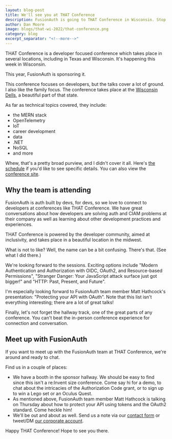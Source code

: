 ```yaml
---
layout: blog-post
title: We'll see you at THAT Conference
description: FusionAuth is going to THAT Conference in Wisconsin. Stop by and see us!
author: Dan Moore
image: blogs/that-wi-2022/that-conference.png
category: blog
excerpt_separator: "<!--more-->"
---
```


THAT Conference is a developer focused conference which takes place in several locations, including in Texas and Wisconsin. It's happening this week in Wisconsin.

This year, FusionAuth is sponsoring it.

<!--more-->

This conference focuses on developers, but the talks cover a lot of ground. I also like the family focus. The conference takes place at the [Wisconsin Dells](https://www.wisdells.com/), a beautiful part of that state.

As far as technical topics covered, they include:

* the MERN stack
* OpenTelemetry
* IoT
* career development
* data
* .NET
* NoSQL
* and more

Whew, that's a pretty broad purview, and I didn't cover it all. Here's [the schedule](https://that.us/events/wi/2022/schedule/) if you'd like to see specific details. You can also view the [conference site](https://that.us/events/wi/2022/).

## Why the team is attending

FusionAuth is auth built by devs, for devs, so we love to connect to developers at conferences like THAT Conference. We have great conversations about how developers are solving auth and CIAM problems at their company as well as learning about other development practices and experiences.

THAT Conference is powered by the developer community, aimed at inclusivity, and takes place in a beautiful location in the midwest.

What is not to like? Well, the name can be a bit confusing. There's that. (See what I did there.)

We're looking forward to the sessions. Exciting options include "Modern Authentication and Authorization with OIDC, OAuth2, and Resource-based Permissions", "Stranger Danger: Your JavaScript attack surface just got bigger!" and "HTTP: Past, Present, and Future".

I'm especially looking forward to FusionAuth team member Matt Hathcock's presentation: "Protecting your API with OAuth". Note that this list isn't everything interesting; there are a lot of great talks!

Finally, let's not forget the hallway track, one of the great parts of any conference. You can't beat the in-person conference experience for connection and conversation.

## Meet up with FusionAuth

If you want to meet up with the FusionAuth team at THAT Conference, we're around and ready to chat.

Find us in a couple of places:

* We have a booth in the sponsor hallway. We should be easy to find since this isn't a re:Invent size conference. Come say hi for a demo, to chat about the intricacies of the Authorization Code grant, or to sign up to win a Lego set or an Oculus Quest.
* As mentioned above, FusionAuth team member Matt Hathcock is talking on Thursday about how to protect your API using tokens and the OAuth2 standard. Come heckle him!
* We'll be out and about as well. Send us a note via our [contact form](/contact) or tweet/DM [our corporate account](https://twitter.com/fusionauth).

Happy THAT Conference! Hope to see you there.
